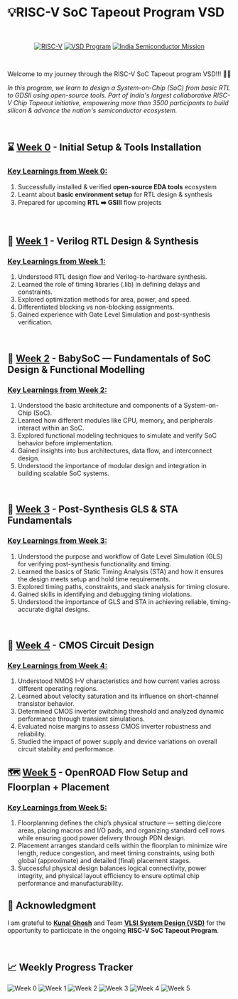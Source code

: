 # 💡RISC-V SoC Tapeout Program VSD 

<br>
<div align="center">

[![RISC-V](https://img.shields.io/badge/RISC--V_SoC-8A2BE2)](https://riscv.org/)
[![VSD Program](https://img.shields.io/badge/VSD_Program-green)](https://www.vlsisystemdesign.com/)
[![India Semiconductor Mission](https://img.shields.io/badge/India_Semiconductor_Mission-blue)](https://ism.gov.in/)

</div>
<br>

Welcome to my journey through the RISC-V SoC Tapeout program VSD!!! 🥰🥰
<br>

*In this program, we learn to design a System-on-Chip (SoC) from basic RTL to GDSII using open-source tools. Part of India's largest collaborative RISC-V Chip Tapeout initiative, empowering more than 3500 participants to build silicon & advance the nation's semiconductor ecosystem.*

<br>

## ⌛ [Week 0](https://github.com/adityark2603/RTL-2-Silicon/tree/main/Week%200) - Initial Setup & Tools Installation
### <ins>Key Learnings from Week 0: </ins>
  1. Successfully installed & verified **open-source EDA tools** ecosystem
  2. Learnt about **basic environment setup** for RTL design & synthesis
  3. Prepared for upcoming **RTL ➡️ GSIII** flow projects
<br>

## 📌 [Week 1](https://github.com/adityark2603/RTL-2-Silicon/tree/main/Week%201) - Verilog RTL Design & Synthesis
### <ins>Key Learnings from Week 1: </ins>
  1. Understood RTL design flow and Verilog-to-hardware synthesis.
  2. Learned the role of timing libraries (.lib) in defining delays and constraints.
  3. Explored optimization methods for area, power, and speed.
  4. Differentiated blocking vs non-blocking assignments.
  5. Gained experience with Gate Level Simulation and post-synthesis verification.
<br>

## 🔨 [Week 2](https://github.com/adityark2603/RTL-2-Silicon/tree/main/Week%202) - BabySoC — Fundamentals of SoC Design & Functional Modelling
### <ins>Key Learnings from Week 2: </ins>
  1. Understood the basic architecture and components of a System-on-Chip (SoC).
  2. Learned how different modules like CPU, memory, and peripherals interact within an SoC.
  3. Explored functional modeling techniques to simulate and verify SoC behavior before implementation.
  4. Gained insights into bus architectures, data flow, and interconnect design.
  5. Understood the importance of modular design and integration in building scalable SoC systems.
<br>

## 🍼 [Week 3](https://github.com/adityark2603/RTL-2-Silicon/tree/main/Week%203) - Post-Synthesis GLS & STA Fundamentals
### <ins>Key Learnings from Week 3: </ins>
  1. Understood the purpose and workflow of Gate Level Simulation (GLS) for verifying post-synthesis functionality and timing.
  2. Learned the basics of Static Timing Analysis (STA) and how it ensures the design meets setup and hold time requirements.
  3. Explored timing paths, constraints, and slack analysis for timing closure.
  4. Gained skills in identifying and debugging timing violations.
  5. Understood the importance of GLS and STA in achieving reliable, timing-accurate digital designs.
<br>

## 🍼 [Week 4](https://github.com/adityark2603/RTL-2-Silicon/tree/main/Week%204) - CMOS Circuit Design
### <ins>Key Learnings from Week 4: </ins>
  1. Understood NMOS I–V characteristics and how current varies across different operating regions.
  2. Learned about velocity saturation and its influence on short-channel transistor behavior.
  3. Determined CMOS inverter switching threshold and analyzed dynamic performance through transient simulations.
  4. Evaluated noise margins to assess CMOS inverter robustness and reliability.
  5. Studied the impact of power supply and device variations on overall circuit stability and performance.

## 🗺️ [Week 5](https://github.com/adityark2603/RTL-2-Silicon/tree/main/Week%205) - OpenROAD Flow Setup and Floorplan + Placement
### <ins>Key Learnings from Week 5: </ins>
1. Floorplanning defines the chip’s physical structure — setting die/core areas, placing macros and I/O pads, and organizing standard cell rows while ensuring good power delivery through PDN design.
2. Placement arranges standard cells within the floorplan to minimize wire length, reduce congestion, and meet timing constraints, using both global (approximate) and detailed (final) placement stages.
3. Successful physical design balances logical connectivity, power integrity, and physical layout efficiency to ensure optimal chip performance and manufacturability.




## 🙏 Acknowledgment 
I am grateful to [**Kunal Ghosh**](https://github.com/kunalg123) and Team **[VLSI System Design (VSD)](https://vsdiat.vlsisystemdesign.com/)** for the opportunity to participate in the ongoing **RISC-V SoC Tapeout Program**. 

<br>

## 📈 Weekly Progress Tracker

![Week 0](https://img.shields.io/badge/Week%200-Tools%20Setup_and_Installation-success?style=flat-square)
![Week 1](https://img.shields.io/badge/Week%201-Verilog_RTL_Design_&_Synthesis-success?style=flat-square)
![Week 2](https://img.shields.io/badge/Week%202-BabySoC_Fundamentals_&_Functional_Modelling-success?style=flat-square)
![Week 3](https://img.shields.io/badge/Week%203-Post_Synthesis_GLS_&_STA_Fundamentals-success?style=flat-square)
![Week 4](https://img.shields.io/badge/Week%204-CMOS_Circuit_Design-success?style=flat-square)
![Week 5](https://img.shields.io/badge/Week%205-OpenROAD_Flow_Setup_and_Floorplan_+_Placement-success?style=flat-square)
